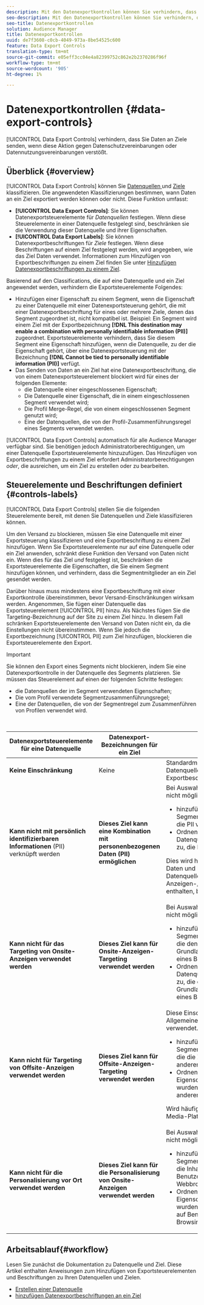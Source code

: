 ```yaml
---
description: Mit den Datenexportkontrollen können Sie verhindern, dass Daten an Ziele gesendet werden, wenn diese Aktion Datenschutzvereinbarungen oder Datenverwendungsvereinbarungen verletzt.
seo-description: Mit den Datenexportkontrollen können Sie verhindern, dass Daten an Ziele gesendet werden, wenn diese Aktion Datenschutzvereinbarungen oder Datenverwendungsvereinbarungen verletzt.
seo-title: Datenexportkontrollen
solution: Audience Manager
title: Datenexportkontrollen
uuid: de7f3608-c0cb-4049-973a-8be54525c600
feature: Data Export Controls
translation-type: tm+mt
source-git-commit: e05eff3cc04e4a82399752c862e2b2370286f96f
workflow-type: tm+mt
source-wordcount: '905'
ht-degree: 1%

---
```



# Datenexportkontrollen {#data-export-controls}

[!UICONTROL Data Export Controls] verhindern, dass Sie Daten an Ziele senden, wenn diese Aktion gegen Datenschutzvereinbarungen oder Datennutzungsvereinbarungen verstößt.

## Überblick {#overview}

[!UICONTROL Data Export Controls] können Sie  [Datenquellen ](../features/datasources-list-and-settings.md#data-sources-list-and-settings) und  [Ziele](../features/destinations/destinations.md) klassifizieren. Die angewendeten Klassifizierungen bestimmen, wann Daten an ein Ziel exportiert werden können oder nicht. Diese Funktion umfasst:

* **[!UICONTROL Data Export Controls]**: Sie können Datenexportsteuerelemente für  *Datenquellen* festlegen. Wenn diese Steuerelemente in einer Datenquelle festgelegt sind, beschränken sie die Verwendung dieser Datenquelle und ihrer Eigenschaften.
* **[!UICONTROL Data Export Labels]**: Sie können Datenexportbeschriftungen für  *Ziele* festlegen. Wenn diese Beschriftungen auf einem Ziel festgelegt werden, wird angegeben, wie das Ziel Daten verwendet. Informationen zum Hinzufügen von Exportbeschriftungen zu einem Ziel finden Sie unter [Hinzufügen Datenexportbeschriftungen zu einem Ziel](/help/using/features/destinations/add-data-export-labels.md).

Basierend auf den Classifications, die auf eine Datenquelle und ein Ziel angewendet werden, verhindern die Exportsteuerelemente Folgendes:

* Hinzufügen einer Eigenschaft zu einem Segment, wenn die Eigenschaft zu einer Datenquelle mit einer Datenexportsteuerung gehört, die mit einer Datenexportbeschriftung für eines oder mehrere Ziele, denen das Segment zugeordnet ist, nicht kompatibel ist.
Beispiel: Ein Segment wird einem Ziel mit der Exportbezeichnung **[!DNL This destination may enable a combination with personally identifiable information (PII)]** zugeordnet. Exportsteuerelemente verhindern, dass Sie diesem Segment eine Eigenschaft hinzufügen, wenn die Datenquelle, zu der die Eigenschaft gehört, über eine Datenexportsteuerung mit der Bezeichnung **[!DNL Cannot be tied to personally identifiable information (PII)]** verfügt.
* Das Senden von Daten an ein Ziel hat eine Datenexportbeschriftung, die von einem Datenexportsteuerelement blockiert wird für eines der folgenden Elemente:
   * die Datenquelle einer eingeschlossenen Eigenschaft;
   * Die Datenquelle einer Eigenschaft, die in einem eingeschlossenen Segment verwendet wird;
   * Die Profil Merge-Regel, die von einem eingeschlossenen Segment genutzt wird;
   * Eine der Datenquellen, die von der Profil-Zusammenführungsregel eines Segments verwendet werden.

[!UICONTROL Data Export Controls] automatisch für alle Audience Manager verfügbar sind. Sie benötigen jedoch Administratorberechtigungen, um einer Datenquelle Exportsteuerelemente hinzuzufügen. Das Hinzufügen von Exportbeschriftungen zu einem Ziel erfordert Administratorberechtigungen *oder*, die ausreichen, um ein Ziel zu erstellen oder zu bearbeiten.

## Steuerelemente und Beschriftungen definiert {#controls-labels}

[!UICONTROL Data Export Controls] stellen Sie die folgenden Steuerelemente bereit, mit denen Sie Datenquellen und Ziele klassifizieren können.

Um den Versand zu blockieren, müssen Sie eine Datenquelle mit einer Exportsteuerung klassifizieren und eine Exportbeschriftung zu einem Ziel hinzufügen. Wenn Sie Exportsteuerelemente nur auf eine Datenquelle oder ein Ziel anwenden, schränkt diese Funktion den Versand von Daten nicht ein. Wenn dies für das Ziel *und* festgelegt ist, beschränken die Exportsteuerelemente die Eigenschaften, die Sie einem Segment hinzufügen können, und verhindern, dass die Segmentmitglieder an ein Ziel gesendet werden.

Darüber hinaus muss mindestens eine Exportbeschriftung mit einer Exportkontrolle übereinstimmen, bevor Versand-Einschränkungen wirksam werden. Angenommen, Sie fügen einer Datenquelle das Exportsteuerelement [!UICONTROL PII] hinzu. Als Nächstes fügen Sie die Targeting-Bezeichnung auf der Site zu einem Ziel hinzu. In diesem Fall schränken Exportsteuerelemente den Versand von Daten nicht ein, da die Einstellungen nicht übereinstimmen. Wenn Sie jedoch die Exportbezeichnung [!UICONTROL PII] zum Ziel hinzufügen, blockieren die Exportsteuerelemente den Export.

>[!IMPORTANT]
>
>Sie können den Export eines Segments nicht blockieren, indem Sie eine Datenexportkontrolle in der Datenquelle des Segments platzieren. Sie müssen das Steuerelement auf einen der folgenden Schritte festlegen:
> * die Datenquellen der im Segment verwendeten Eigenschaften;
> * Die vom Profil verwendete Segmentzusammenführungsregel;
> * Eine der Datenquellen, die von der Segmentregel zum Zusammenführen von Profilen verwendet wird.


<br>

<table id="table_7D1F0270B5604A82B96A13CC49C937C0"> 
 <thead> 
  <tr> 
   <th colname="col1" class="entry"> Datenexportsteuerelemente für eine Datenquelle </th> 
   <th colname="col2" class="entry"> Datenexport-Bezeichnungen für ein Ziel </th> 
   <th colname="col3" class="entry"> Beschreibung </th> 
  </tr> 
 </thead>
 <tbody> 
  <tr> 
   <td colname="col1"> <b><span class="uicontrol"> Keine Einschränkung</span></b> </td> 
   <td colname="col2"> Keine </td> 
   <td colname="col3"> Standardmäßig werden für neue Datenquellen und Ziele keine Exportbeschränkungen festgelegt. </td> 
  </tr> 
  <tr> 
   <td colname="col1"> <b><span class="uicontrol"> Kann nicht mit persönlich identifizierbaren Informationen</span></b>  (PII) verknüpft werden </td> 
   <td colname="col2"> <b><span class="uicontrol"> Dieses Ziel kann eine Kombination mit personenbezogenen Daten (PII) ermöglichen</span></b> </td> 
   <td colname="col3">Bei Auswahl dieser Option ist Folgendes nicht möglich: 
    <ul id="ul_0D5A4D0373374217A4BACDFC3BB2F79D"> 
     <li id="li_C32FC26C6E814412A1C73B840E81BB68">hinzufügen Eigenschaften zu Segmenten, die Zielen zugeordnet sind, die PII verwenden. </li> 
     <li id="li_BF4FD10807AF4E109CEA22FBD3F6F9B3">Ordnen Sie mit einer Eigenschaft aus der Datenquelle erstellte Segmente Zielen zu, die PII verwenden. </li> 
    </ul> <p>Dies wird häufig von Drittanbietern von Daten und bei der Verwendung von Datenquellen, die Anzeigen-/Medienverfolgungsinformationen enthalten, benötigt. </p> </td> 
  </tr> 
  <tr> 
   <td colname="col1"> <b><span class="uicontrol"> Kann nicht für das Targeting von Onsite-Anzeigen verwendet werden</span></b> </td> 
   <td colname="col2"> <b><span class="uicontrol"> Dieses Ziel kann für Onsite-Anzeigen-Targeting verwendet werden</span></b> </td> 
   <td colname="col3">Bei Auswahl dieser Option ist Folgendes nicht möglich: 
    <ul id="ul_5B17972E7E0C424A833AD540DFF3CBF2"> 
     <li id="li_05810CEAC8CB4616BB2D52DDDADA84A8">hinzufügen Eigenschaften zu Segmenten, die Zielen zugeordnet sind, die den Versand der Anzeige auf Grundlage des Webbrowserverlaufs eines Besuchers anpassen. </li> 
     <li id="li_B2C3479ECEA74F49B9A2CFDDEE128DF3">Ordnen Sie mit einer Eigenschaft aus der Datenquelle erstellte Segmente Zielen zu, die den Versand der Anzeige auf Grundlage des Webbrowserverlaufs eines Besuchers anpassen. </li> 
    </ul> </td> 
  </tr> 
  <tr> 
   <td colname="col1"> <b><span class="uicontrol"> Kann nicht für Targeting von Offsite-Anzeigen verwendet werden</span></b> </td> 
   <td colname="col2"> <b><span class="uicontrol"> Dieses Ziel kann für Offsite-Anzeigen-Targeting verwendet werden</span></b> </td> 
   <td colname="col3">Diese Einschränkungen werden im Allgemeinen mit Wenn ausgewählt verwendet. Sie können nicht: 
    <ul id="ul_B9352FF5282C481BA3A24C581217A156"> 
     <li id="li_0F89583A603D4CD8804724954CFD52C6">hinzufügen Eigenschaften zu Segmenten, die Zielen zugeordnet sind, die die Zielgruppe von Benutzern auf anderen Sites wiederherstellen. </li> 
     <li id="li_ABDD8BEDE9AF411695C7BDF9AE522BA7">Ordnen Sie Segmente, die mit einer Eigenschaft aus der Datenquelle erstellt wurden, Zielen zu, die Benutzer auf anderen Sites erneut Zielgruppe. </li> 
    </ul> <p>Wird häufig benötigt, wenn Daten von Social Media-Plattformen verarbeitet werden. </p> </td> 
  </tr> 
  <tr> 
   <td colname="col1"> <b><span class="uicontrol"> Kann nicht für die Personalisierung vor Ort verwendet werden</span></b> </td> 
   <td colname="col2"> <b><span class="uicontrol"> Dieses Ziel kann für die Personalisierung von Onsite-Anzeigen verwendet werden</span></b> </td> 
   <td colname="col3">Bei Auswahl dieser Option ist Folgendes nicht möglich: 
    <ul id="ul_3360EB209E07402A863F0E7473B99D3F"> 
     <li id="li_88B3842B67E040EB9DC0BBEB8E5EC251">hinzufügen Eigenschaften zu Segmenten, die Zielen zugeordnet sind, die Inhalte auf Grundlage der Benutzerinteressen oder des Webbrowserverlaufs anpassen. </li> 
     <li id="li_6506254CCE6546039A3D82B60368C8B4">Ordnen Sie Segmente, die mit einer Eigenschaft aus der Datenquelle erstellt wurden, Zielen zu, die Inhalte basierend auf Benutzerinteressen oder dem Web-Browsing-Verlauf anpassen. </li> 
    </ul> </td> 
  </tr> 
 </tbody> 
</table>

## Arbeitsablauf{#workflow}

Lesen Sie zunächst die Dokumentation zu Datenquelle und Ziel. Diese Artikel enthalten Anweisungen zum Hinzufügen von Exportsteuerelementen und Beschriftungen zu Ihren Datenquellen und Zielen.

* [Erstellen einer Datenquelle](../features/manage-datasources.md#create-data-source)
* [hinzufügen Datenexportbeschriftungen an ein Ziel](../features/destinations/add-data-export-labels.md)